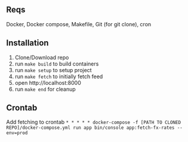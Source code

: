 ## Reqs
Docker, Docker compose, Makefile, Git (for git clone), cron

## Installation
1) Clone/Download repo
2) run ``make build`` to build containers
2) run ``make setup`` to setup project
3) run ``make fetch`` to initially fetch feed
4) open http://localhost:8000 
5) run ``make end`` for cleanup

## Crontab
Add fetching to crontab ``* * * * * docker-compose -f [PATH TO CLONED REPO]/docker-compose.yml run app bin/console app:fetch-fx-rates --env=prod``